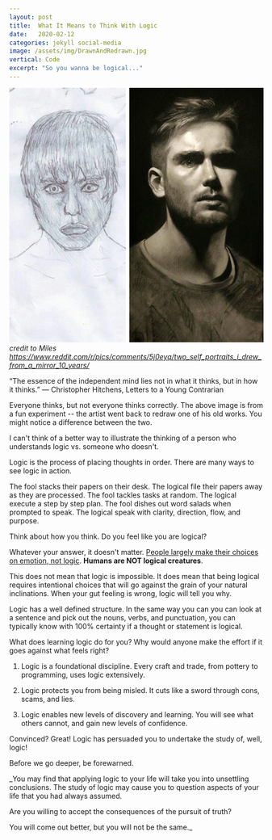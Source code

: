 ```yaml
---
layout: post
title:  What It Means to Think With Logic
date:   2020-02-12
categories: jekyll social-media
image: /assets/img/DrawnAndRedrawn.jpg
vertical: Code
excerpt: "So you wanna be logical..."
---
```




![DrawnAndRedrawn](/assets/img/DrawnAndRedrawn.jpg)
*credit to Miles https://www.reddit.com/r/pics/comments/5j0eyq/two_self_portraits_i_drew_from_a_mirror_10_years/*

“The essence of the independent mind lies not in what it thinks, but in how it thinks.”
― Christopher Hitchens, Letters to a Young Contrarian

Everyone thinks, but not everyone thinks correctly. The above image is from a fun experiment -- the artist went back to redraw one of his old works. You might notice a difference between the two.

I can't think of a better way to illustrate the thinking of a person who understands logic vs. someone who doesn't.

Logic is the process of placing thoughts in order. There are many ways to see logic in action.

The fool stacks their papers on their desk. The logical file their papers away as they are processed.
The fool tackles tasks at random. The logical execute a step by step plan.
The fool dishes out word salads when prompted to speak. The logical speak with clarity, direction, flow, and purpose.

Think about how you think. Do you feel like you are logical?

Whatever your answer, it doesn't matter. [People largely make their choices on emotion, not logic](https://bigthink.com/experts-corner/decisions-are-emotional-not-logical-the-neuroscience-behind-decision-making). **Humans are NOT logical creatures**.

This does not mean that logic is impossible. It does mean that being logical requires intentional choices that will go against the grain of your natural inclinations. When your gut feeling is wrong, logic will tell you why.

Logic has a well defined structure. In the same way you can you can look at a sentence and pick out the nouns, verbs, and punctuation, you can typically know with 100% certainty if a thought or statement is logical.

What does learning logic do for you? Why would anyone make the effort if it goes against what feels right?

1. Logic is a foundational discipline. Every craft and trade, from pottery to programming, uses logic extensively.

2. Logic protects you from being misled. It cuts like a sword through cons, scams, and lies.

3. Logic enables new levels of discovery and learning. You will see what others cannot, and gain new levels of confidence.

Convinced? Great! Logic has persuaded you to undertake the study of, well, logic!

Before we go deeper, be forewarned.

_You may find that applying logic to your life will take you into unsettling conclusions. The study of logic may cause you to question aspects of your life that you had always assumed.

Are you willing to accept the consequences of the pursuit of truth?

You will come out better, but you will not be the same._
